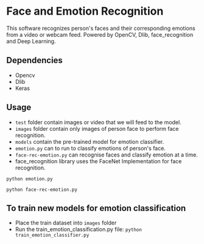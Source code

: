 # Face and Emotion Recognition
This software recognizes person's faces and their corresponding emotions from a video or webcam feed. Powered by OpenCV, Dlib, face_recognition and Deep Learning.

## Dependencies
- Opencv
- Dlib
- Keras

## Usage
- `test` folder contain images or video that we will feed to the model.
- `images` folder contain only images of person face to perform face recognition.
- `models` contain the pre-trained model for emotion classifier.
- `emotion.py` can to run to classify emotions of person's face.
- `face-rec-emotion.py` can recognise faces and classify emotion at a time.
- face_recognition library uses the FaceNet Implementation for face recognition.

`python emotion.py`

`python face-rec-emotion.py`


## To train new models for emotion classification

- Place the train dataset into `images` folder
- Run the train_emotion_classification.py file:
`python train_emotion_classifier.py`